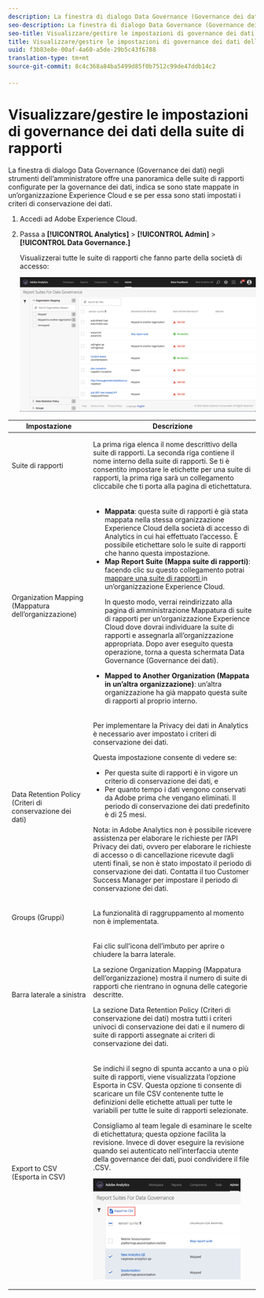 ```yaml
---
description: La finestra di dialogo Data Governance (Governance dei dati) negli strumenti dell’amministratore offre una panoramica delle suite di rapporti configurate per la governance dei dati, indica se sono state mappate in un’organizzazione Experience Cloud e se per essa sono stati impostati i criteri di conservazione dei dati.
seo-description: La finestra di dialogo Data Governance (Governance dei dati) negli strumenti dell’amministratore offre una panoramica delle suite di rapporti configurate per la governance dei dati, indica se sono state mappate in un’organizzazione Experience Cloud e se per essa sono stati impostati i criteri di conservazione dei dati.
seo-title: Visualizzare/gestire le impostazioni di governance dei dati della suite di rapporti
title: Visualizzare/gestire le impostazioni di governance dei dati della suite di rapporti
uuid: f3b83e8e-00af-4a60-a5de-29b5c43f6788
translation-type: tm+mt
source-git-commit: 8c4c368a84ba5499d85f0b7512c99de47ddb14c2

---
```



# Visualizzare/gestire le impostazioni di governance dei dati della suite di rapporti

La finestra di dialogo Data Governance (Governance dei dati) negli strumenti dell’amministratore offre una panoramica delle suite di rapporti configurate per la governance dei dati, indica se sono state mappate in un’organizzazione Experience Cloud e se per essa sono stati impostati i criteri di conservazione dei dati.

1. Accedi ad Adobe Experience Cloud.
1. Passa a  **[!UICONTROL Analytics]** &gt; **[!UICONTROL Admin]** &gt; **[!UICONTROL Data Governance.]**

   Visualizzerai tutte le suite di rapporti che fanno parte della società di accesso:

   ![](assets/privacy_setup_an.png)

<table id="table_448292730FF0475E9DCB731882F9A29B"> 
 <thead> 
  <tr> 
   <th colname="col1" class="entry"> Impostazione </th> 
   <th colname="col2" class="entry"> Descrizione </th> 
  </tr> 
 </thead>
 <tbody> 
  <tr> 
   <td colname="col1"> <p>Suite di rapporti </p> </td> 
   <td colname="col2"> <p>La prima riga elenca il nome descrittivo della suite di rapporti. La seconda riga contiene il nome interno della suite di rapporti. Se ti è consentito impostare le etichette per una suite di rapporti, la prima riga sarà un collegamento cliccabile che ti porta alla pagina di etichettatura. </p> </td> 
  </tr> 
  <tr> 
   <td colname="col1"> <p>Organization Mapping (Mappatura dell’organizzazione) </p> </td> 
   <td colname="col2"> 
    <ul id="ul_EF8F613B0C5E42D19DB60BD0C89C114B"> 
     <li id="li_B35EE88555F547EFBF55ADE9D0C9EC3B"><b>Mappata</b>: questa suite di rapporti è già stata mappata nella stessa organizzazione Experience Cloud della società di accesso di Analytics in cui hai effettuato l’accesso. È possibile etichettare solo le suite di rapporti che hanno questa impostazione. </li> 
     <li id="li_4E800BF80CFF477BAA091EF272D9071C"><b>Map Report Suite (Mappa suite di rapporti)</b>: facendo clic su questo collegamento potrai <a href="https://marketing.adobe.com/resources/help/en_US/mcloud/report-suite-mapping.html"> mappare una suite di rapporti </a> in un’organizzazione Experience Cloud. <p>In questo modo, verrai reindirizzato alla pagina di amministrazione Mappatura di suite di rapporti per un’organizzazione Experience Cloud dove dovrai individuare la suite di rapporti e assegnarla all’organizzazione appropriata. Dopo aver eseguito questa operazione, torna a questa schermata Data Governance (Governance dei dati). </p> </li> 
     <li id="li_FF825A65D089487BBF5FCB0D74D41CD7"><b>Mapped to Another Organization (Mappata in un’altra organizzazione)</b>: un’altra organizzazione ha già mappato questa suite di rapporti al proprio interno. </li> 
    </ul> </td> 
  </tr> 
  <tr> 
   <td colname="col1"> <p>Data Retention Policy (Criteri di conservazione dei dati) </p> </td> 
   <td colname="col2"> <p>Per implementare la Privacy dei dati in Analytics è necessario aver impostato i criteri di conservazione dei dati. </p> <p>Questa impostazione consente di vedere se: </p> 
    <ul> 
     <li>Per questa suite di rapporti è in vigore un criterio di conservazione dei dati, e </li> 
     <li>Per quanto tempo i dati vengono conservati da Adobe prima che vengano eliminati. Il periodo di conservazione dei dati predefinito è di 25 mesi. </li> 
    </ul> <p>Nota: in Adobe Analytics non è possibile ricevere assistenza per elaborare le richieste per l’API Privacy dei dati, ovvero per elaborare le richieste di accesso o di cancellazione ricevute dagli utenti finali, se non è stato impostato il periodo di conservazione dei dati. Contatta il tuo Customer Success Manager per impostare il periodo di conservazione dei dati. </p> </td> 
  </tr> 
  <tr> 
   <td colname="col1"> <p>Groups (Gruppi) </p> </td> 
   <td colname="col2"> <p>La funzionalità di raggruppamento al momento non è implementata. </p> </td> 
  </tr> 
  <tr> 
   <td colname="col1"> <p>Barra laterale a sinistra </p> </td> 
   <td colname="col2"> <p>Fai clic sull’icona dell’imbuto per aprire o chiudere la barra laterale. </p> <p>La sezione Organization Mapping (Mappatura dell’organizzazione) mostra il numero di suite di rapporti che rientrano in ognuna delle categorie descritte. </p> <p>La sezione Data Retention Policy (Criteri di conservazione dei dati) mostra tutti i criteri univoci di conservazione dei dati e il numero di suite di rapporti assegnate ai criteri di conservazione dei dati. </p> </td> 
  </tr> 
  <tr> 
   <td colname="col1"> <p>Export to CSV (Esporta in CSV) </p> </td> 
   <td colname="col2"> <p>Se indichi il segno di spunta accanto a una o più suite di rapporti, viene visualizzata l’opzione <span class="uicontrol">Esporta in CSV</span>. Questa opzione ti consente di scaricare un file CSV contenente tutte le definizioni delle etichette attuali per tutte le variabili per tutte le suite di rapporti selezionate. </p> <p>Consigliamo al team legale di esaminare le scelte di etichettatura; questa opzione facilita la revisione. Invece di dover eseguire la revisione quando sei autenticato nell’interfaccia utente della governance dei dati, puoi condividere il file .CSV. </p> <p><img placement="break"  src="assets/export_csv.png" width="300px" id="image_5FE821B2D07B402D8E0F6FE53D6FC52E" /> </p> </td> 
  </tr> 
 </tbody> 
</table>

